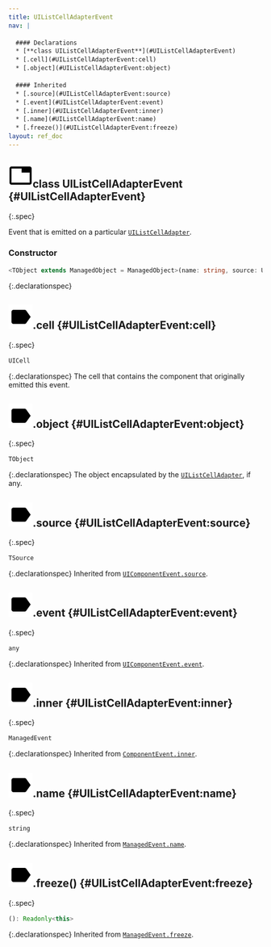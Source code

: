 ```yaml
---
title: UIListCellAdapterEvent
nav: |

  #### Declarations
  * [**class UIListCellAdapterEvent**](#UIListCellAdapterEvent)
  * [.cell](#UIListCellAdapterEvent:cell)
  * [.object](#UIListCellAdapterEvent:object)

  #### Inherited
  * [.source](#UIListCellAdapterEvent:source)
  * [.event](#UIListCellAdapterEvent:event)
  * [.inner](#UIListCellAdapterEvent:inner)
  * [.name](#UIListCellAdapterEvent:name)
  * [.freeze()](#UIListCellAdapterEvent:freeze)
layout: ref_doc
---
```


## ![](/assets/icons/spec-class.svg)class UIListCellAdapterEvent {#UIListCellAdapterEvent}
{:.spec}

Event that is emitted on a particular [`UIListCellAdapter`](./UIListCellAdapter).

### Constructor
```typescript
<TObject extends ManagedObject = ManagedObject>(name: string, source: UIComponent, cell: UICell, object?: TObject, event?: any): UIListCellAdapterEvent<TObject>
```
{:.declarationspec}



## ![](/assets/icons/spec-property.svg).cell {#UIListCellAdapterEvent:cell}
{:.spec}

```typescript
UICell
```
{:.declarationspec}
The cell that contains the component that originally emitted this event.



## ![](/assets/icons/spec-property.svg).object {#UIListCellAdapterEvent:object}
{:.spec}

```typescript
TObject
```
{:.declarationspec}
The object encapsulated by the [`UIListCellAdapter`](./UIListCellAdapter), if any.



## ![](/assets/icons/spec-property.svg).source {#UIListCellAdapterEvent:source}
{:.spec}

```typescript
TSource
```
{:.declarationspec}
Inherited from [`UIComponentEvent.source`](./UIComponentEvent#UIComponentEvent:source).



## ![](/assets/icons/spec-property.svg).event {#UIListCellAdapterEvent:event}
{:.spec}

```typescript
any
```
{:.declarationspec}
Inherited from [`UIComponentEvent.event`](./UIComponentEvent#UIComponentEvent:event).



## ![](/assets/icons/spec-property.svg).inner {#UIListCellAdapterEvent:inner}
{:.spec}

```typescript
ManagedEvent
```
{:.declarationspec}
Inherited from [`ComponentEvent.inner`](./ComponentEvent#ComponentEvent:inner).



## ![](/assets/icons/spec-property.svg).name {#UIListCellAdapterEvent:name}
{:.spec}

```typescript
string
```
{:.declarationspec}
Inherited from [`ManagedEvent.name`](./ManagedEvent#ManagedEvent:name).



## ![](/assets/icons/spec-method.svg).freeze() {#UIListCellAdapterEvent:freeze}
{:.spec}

```typescript
(): Readonly<this>
```
{:.declarationspec}
Inherited from [`ManagedEvent.freeze`](./ManagedEvent#ManagedEvent:freeze).

